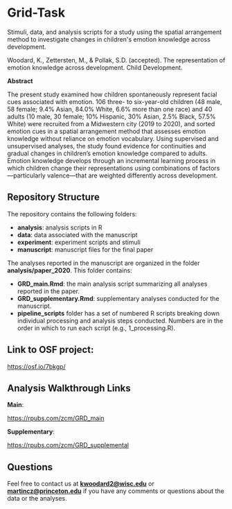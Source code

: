 # Grid-Task
Stimuli, data, and analysis scripts for a study using the spatial arrangement method to investigate changes in children's emotion knowledge across development.

Woodard, K., Zettersten, M., & Pollak, S.D. (accepted). The representation of emotion knowledge across development. Child Development.

**Abstract**

The present study examined how children spontaneously represent facial cues associated with emotion. 106 three- to six-year-old children (48 male, 58 female; 9.4% Asian, 84.0% White, 6.6% more than one race) and 40 adults (10 male, 30 female; 10% Hispanic, 30% Asian, 2.5% Black, 57.5% White) were recruited from a Midwestern city (2019 to 2020), and sorted emotion cues in a spatial arrangement method that assesses emotion knowledge without reliance on emotion vocabulary. Using supervised and unsupervised analyses, the study found evidence for continuities and gradual changes in children’s emotion knowledge compared to adults. Emotion knowledge develops through an incremental learning process in which children change their representations using combinations of factors—particularly valence—that are weighted differently across development.

## Repository Structure

The repository contains the following folders:

- **analysis**: analysis scripts in R
- **data**: data associated with the manuscript
- **experiment**: experiment scripts and stimuli
- **manuscript**: manuscript files for the final paper

The analyses reported in the manuscript are organized in the folder **analysis/paper_2020**. This folder contains:
- **GRD_main.Rmd**: the main analysis script summarizing all analyses reported in the paper.
- **GRD_supplementary.Rmd**: supplementary analyses conducted for the manuscript.
- **pipeline_scripts** folder has a set of numbered R scripts breaking down individual processing and analysis steps conducted. Numbers are in the order in which to run each script (e.g., 1_processing.R).


## Link to OSF project:

https://osf.io/7bkgp/

## Analysis Walkthrough Links

**Main**:

https://rpubs.com/zcm/GRD_main

**Supplementary**:

https://rpubs.com/zcm/GRD_supplemental

## Questions

Feel free to contact us at **kwoodard2@wisc.edu** or **martincz@princeton.edu** if you have any comments or questions about the data or the analyses.
